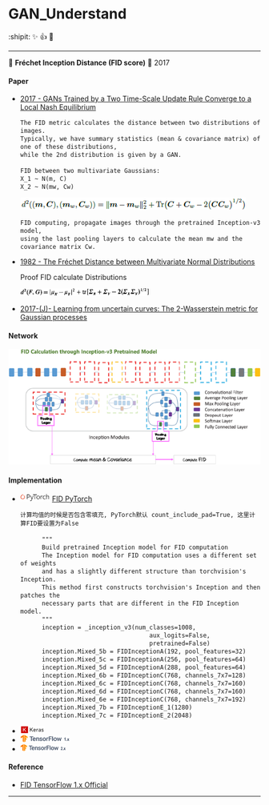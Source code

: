 # GAN_Understand

:shipit: :sparkles: :+1: :clap:

********

:watermelon:  **Fréchet Inception Distance (FID score)**   :date:   2017

#### Paper

- [2017 - GANs Trained by a Two Time-Scale Update Rule Converge to a Local Nash Equilibrium](https://arxiv.org/pdf/1706.08500)

      The FID metric calculates the distance between two distributions of images.
      Typically, we have summary statistics (mean & covariance matrix) of one of these distributions, 
      while the 2nd distribution is given by a GAN.

      FID between two multivariate Gaussians:
      X_1 ~ N(m, C) 
      X_2 ~ N(mw, Cw)

   <img src="../README/images/fid.png">  

      FID computing, propagate images through the pretrained Inception-v3 model, 
      using the last pooling layers to calculate the mean mw and the covariance matrix Cw.

- [1982 - The Fréchet Distance between Multivariate Normal Distributions](https://core.ac.uk/download/pdf/82269844.pdf)

   Proof FID calculate Distributions
    
   <img src="../README/images/fid_formula.png" height="15"> 

- [2017-(J)- Learning from uncertain curves: The 2-Wasserstein metric for Gaussian processes](https://papers.nips.cc/paper/7149-learning-from-uncertain-curves-the-2-wasserstein-metric-for-gaussian-processes.pdf)

#### Network 

   <img src="../README/images/fidcalc.png"> 

#### Implementation 

- <img src="../README/images/pytorch.png" height="15">  [FID PyTorch](https://github.com/mseitzer/pytorch-fid)

      计算均值的时候是否包含零填充, PyTorch默认 count_include_pad=True, 这里计算FID要设置为False

            """
            Build pretrained Inception model for FID computation
            The Inception model for FID computation uses a different set of weights
            and has a slightly different structure than torchvision's Inception.
            This method first constructs torchvision's Inception and then patches the
            necessary parts that are different in the FID Inception model.
            """
            inception = _inception_v3(num_classes=1008,
                                          aux_logits=False,
                                          pretrained=False)
            inception.Mixed_5b = FIDInceptionA(192, pool_features=32)
            inception.Mixed_5c = FIDInceptionA(256, pool_features=64)
            inception.Mixed_5d = FIDInceptionA(288, pool_features=64)
            inception.Mixed_6b = FIDInceptionC(768, channels_7x7=128)
            inception.Mixed_6c = FIDInceptionC(768, channels_7x7=160)
            inception.Mixed_6d = FIDInceptionC(768, channels_7x7=160)
            inception.Mixed_6e = FIDInceptionC(768, channels_7x7=192)
            inception.Mixed_7b = FIDInceptionE_1(1280)
            inception.Mixed_7c = FIDInceptionE_2(2048)

- <img src="../README/images/keras.png" height="15">

- <img src="../README/images/tf1.png" height="15">

- <img src="../README/images/tf2.png" height="15">   


#### Reference 

- [FID TensorFlow 1.x Official](https://github.com/bioinf-jku/TTUR)

********
